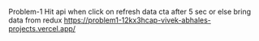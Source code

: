 Problem-1 Hit api when click on refresh data cta after 5 sec or else bring data from redux
https://problem1-12kx3hcap-vivek-abhales-projects.vercel.app/
